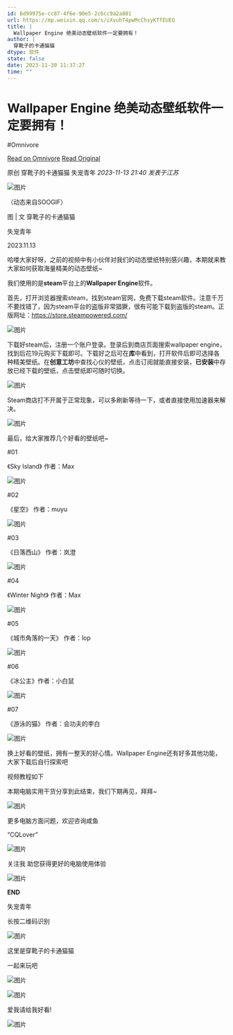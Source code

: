 ```yaml
---
id: 6d99975e-cc87-4f6e-90e5-2c6cc9a2a801
url: https://mp.weixin.qq.com/s/iXvuhT4pwMcChsyKTfEUEQ
title: |
  Wallpaper Engine 绝美动态壁纸软件一定要拥有！
author: |
  穿靴子的卡通猫猫
dtype: 软件
state: false
date: 2023-11-30 11:37:27
time: ""
---
```



# Wallpaper Engine 绝美动态壁纸软件一定要拥有！
#Omnivore

[Read on Omnivore](https://omnivore.app/me/https-mp-weixin-qq-com-s-i-xvuh-t-4-pw-mc-chsy-k-tf-eueq-18c1e4d6fff)
[Read Original](https://mp.weixin.qq.com/s/iXvuhT4pwMcChsyKTfEUEQ)

原创 穿靴子的卡通猫猫  失宠青年 _2023-11-13 21:40_ _发表于江苏_ 

  
![图片](https://proxy-prod.omnivore-image-cache.app/0x0,sKZX1Srpwvnz0oPNyLe035SgNWgkswLrFhF-EIIBXd0k/https://mmbiz.qpic.cn/mmbiz_gif/IZ4zk9PUnsLkR4C1XedgJBdYb0nCnicNNlN4z8ZkO7JncHxLsBdEY4G4x0eU5lzuibTTuYicDWRqQGeodsMDmZBDg/640?wx_fmt=gif "动态.gif")

（动态来自SOOGIF）

图 | 文 穿靴子的卡通猫猫

失宠青年

2023.11.13

哈喽大家好呀，之前的视频中有小伙伴对我们的动态壁纸特别感兴趣，本期就来教大家如何获取海量精美的动态壁纸\~

我们使用的是**steam**平台上的**Wallpaper Engine**软件。

首先，打开浏览器搜索steam，找到steam官网，免费下载steam软件。注意千万不要找错了，因为steam平台的盗版非常猖獗，很有可能下载到盗版的steam。正版网址：https://store.steampowered.com/

![图片](https://proxy-prod.omnivore-image-cache.app/0x0,sfyfGOrpKLEOR_fZjOhru2KiNZYyI6YW-6QC3PAbrvGI/https://mmbiz.qpic.cn/mmbiz_png/IZ4zk9PUnsLkR4C1XedgJBdYb0nCnicNNKeGpOC2hyGgiaXlcwnKGa0Z0TaS4cicHG8JKFJ7LO9BUyDRKkk3OH1hw/640?wx_fmt=png "图片1.png")

下载好steam后，注册一个账户登录。登录后到商店页面搜索wallpaper engine，找到后花19元购买下载即可。下载好之后可在**库**中看到，打开软件后即可选择各种精美壁纸。在**创意工坊**中查找心仪的壁纸，点击订阅就能直接安装，**已安装**中存放已经下载的壁纸，点击壁纸即可随时切换。

![图片](https://proxy-prod.omnivore-image-cache.app/0x0,sF4bCrEY5x_YIokVH6Kl_s2xj-xTrO7M9SfjOuJpOuJY/https://mmbiz.qpic.cn/mmbiz_png/IZ4zk9PUnsLkR4C1XedgJBdYb0nCnicNNY4TyuG0ic8biakM9licIx1Pzh0FcwiaFicMD1o5ib9F1D7pU1dTatLFectSA/640?wx_fmt=png "图片2.png")

Steam商店打不开属于正常现象，可以多刷新等待一下，或者直接使用加速器来解决。

![图片](https://proxy-prod.omnivore-image-cache.app/0x0,snT28XWQ91Fpd_EkSDMyBNIwGLFIRvopGpjmZWREJT5M/https://mmbiz.qpic.cn/mmbiz_png/IZ4zk9PUnsLkR4C1XedgJBdYb0nCnicNNk2CVSnXUrkHg0hibFwckKXHXjbc3OpmyUzJLiabr6THQhPPWcBj5UdSg/640?wx_fmt=png "图片3.png")

最后，给大家推荐几个好看的壁纸吧\~

#01

《Sky Island》 作者：Max

![图片](https://proxy-prod.omnivore-image-cache.app/0x0,sqaW0NBns3h8MubFu6Mmu2g8ugKMnkyOZ1JC1r25GFPY/https://mmbiz.qpic.cn/mmbiz_png/IZ4zk9PUnsLkR4C1XedgJBdYb0nCnicNNTTdYG26Tq2H1E8jJRSK6t8svCiaGHhORj658A58iaXlYNpsibH0SCQO8Q/640?wx_fmt=png "图片4.png")

#02

《星空》 作者：muyu

![图片](https://proxy-prod.omnivore-image-cache.app/0x0,soibRX7D3P3rUdx1Ia8UB7tbOES52v3AcWYG4d5RtUIU/https://mmbiz.qpic.cn/mmbiz_png/IZ4zk9PUnsLkR4C1XedgJBdYb0nCnicNN9BJjQ4ExRcrhXHcSfSuu0cyibFAfIegz8ib8uV84yh6efjlXqKcm8Owg/640?wx_fmt=png "图片5.png")

#03

《日落西山》 作者：岚澄

![图片](https://proxy-prod.omnivore-image-cache.app/0x0,s4qfycgsWKkykvyAvh0S_tCT28osbP_sHLRrYyoEBd4M/https://mmbiz.qpic.cn/mmbiz_png/IZ4zk9PUnsLkR4C1XedgJBdYb0nCnicNNAShT86B45TwibDK1b0rZxx43tWfXyUnuvrCZsbdRLsvW5MchpSSdRkQ/640?wx_fmt=png "图片6.png")

#04

《Winter Night》 作者：Max

![图片](https://proxy-prod.omnivore-image-cache.app/0x0,snxkMIYNNVrS2zIUSsLcKN60VRlyUw8iXOL26xTy9Tyw/https://mmbiz.qpic.cn/mmbiz_png/IZ4zk9PUnsLkR4C1XedgJBdYb0nCnicNNPZwuvH0micicAibmSxXB8flViaApx6N9pyibGia5MIFTP0a3xwibO1ZptBSoQ/640?wx_fmt=png "图片7.png")

#05

《城市角落的一天》 作者：lop

![图片](https://proxy-prod.omnivore-image-cache.app/0x0,sKcoauECS5JmThRo-UO2u1FpOqPH8AP37Vui8S1LSYpQ/https://mmbiz.qpic.cn/mmbiz_png/IZ4zk9PUnsLkR4C1XedgJBdYb0nCnicNNlNxnicQw2NxmrM3uNORialdvRUEYwTSaqSoepBe1QmOnouapfgpMvO7Q/640?wx_fmt=png "图片8.png")

#06

《冰公主》作者：小白鼠

![图片](https://proxy-prod.omnivore-image-cache.app/0x0,svCutuomAMg9gJNoW1d0vIKom_1s14WgJVL8OYpeNXgE/https://mmbiz.qpic.cn/mmbiz_png/IZ4zk9PUnsLkR4C1XedgJBdYb0nCnicNNWLIs9QTvEiaoBvaVrZacklVeBgyqHrAHLudlzOWhTLqy63AV7Oe7jxw/640?wx_fmt=png "图片9.png")

#07

《游泳的猫》 作者：会功夫的李白

![图片](https://proxy-prod.omnivore-image-cache.app/0x0,sk09EBSqKnkaK1-eQJi_gtjK81MJPt1yHlym9VwXGPZo/https://mmbiz.qpic.cn/mmbiz_png/IZ4zk9PUnsLkR4C1XedgJBdYb0nCnicNNUDEYyXEuQ10HrhlCLHwzr4aJPwX8uoP7dPCibl4ZrBkzNb7FicWkGREQ/640?wx_fmt=png "图片10.png")

换上好看的壁纸，拥有一整天的好心情。Wallpaper Engine还有好多其他功能，大家下载后自行探索吧

视频教程如下

本期电脑实用干货分享到此结束，我们下期再见，拜拜\~

![图片](https://proxy-prod.omnivore-image-cache.app/0x0,sAdD51tHqJgI9MqNeyI5bjgssTkr60yTs89ZiKC-5Goo/https://mmbiz.qpic.cn/mmbiz_jpg/ldFaBNSkvHiabnMbF0p1DYicLcRBFB6lhGa2ZT7pFCvmorvQyvc9fKMcHSa3pJjHUUFAkGnzsENpFWIibjVvM3ibvw/640?wx_fmt=jpeg)

更多电脑方面问题，欢迎咨询咸鱼

“CQLover”

![图片](https://proxy-prod.omnivore-image-cache.app/0x0,s9fFoC1UCAQve9tgSVzm0F_QT_a5Fpre5m6apAh8ATwk/https://mmbiz.qpic.cn/mmbiz_jpg/IZ4zk9PUnsLkR4C1XedgJBdYb0nCnicNNemwJVMfIXNRrfZPmHDESFCjicWGXjHWxibDgVkowsfDhFIonpczchh9Q/640?wx_fmt=jpeg "咸鱼.jpg")

关注我 助您获得更好的电脑使用体验

![图片](https://proxy-prod.omnivore-image-cache.app/0x0,scy0GLleDz46Bd4E9Bf8AiVLlBShlPQ9F5q3EXvDoYCs/https://mmbiz.qpic.cn/mmbiz_gif/IZ4zk9PUnsLkR4C1XedgJBdYb0nCnicNNnclPXnkibeibhe6dAXNJL0NEOpy8b9YTyYCl12MhYkZIZGZ5rHU5eMyQ/640?wx_fmt=gif)

**END**

失宠青年

长按二维码识别

![图片](https://proxy-prod.omnivore-image-cache.app/0x0,s2wT1LDdU1lnLaiICp6C6U7yo_BaT05qTHVF6YwO9_8I/https://mmbiz.qpic.cn/mmbiz_gif/IZ4zk9PUnsLkR4C1XedgJBdYb0nCnicNNGT85ZZqPIVOQVictG8pjhONc3AS7YMuJeMJAlQBA069Buh4DumVrq3A/640?wx_fmt=gif "gzh二维码.gif")

这里是穿靴子的卡通猫猫

一起来玩吧

![图片](https://proxy-prod.omnivore-image-cache.app/0x0,skOl4mpjhDQVu6K320qH4qX6GKvfYPYv3JD440uvULdo/https://mmbiz.qpic.cn/mmbiz_gif/7QRTvkK2qC6hzicPF91rs9ItM18PtNACZ1TyWAf28p2048CkHCna4MbIxgTqwX70ormEVOTvaL4wvhHYfGehWmw/640?wx_fmt=gif)

![图片](https://proxy-prod.omnivore-image-cache.app/0x0,sv66Xm13DAn2XkjQW7x1t9Z1S6Hcc9GJVVKNAzNiqvSA/https://mmbiz.qpic.cn/mmbiz_png/7QRTvkK2qC6hzicPF91rs9ItM18PtNACZiabEVcG43unKxgoCgezA9E9tKUtSdEvzibfVH1oqbHZKkFVt247oJglQ/640?wx_fmt=png)

爱我请给我好看!

![图片](https://proxy-prod.omnivore-image-cache.app/0x0,skOl4mpjhDQVu6K320qH4qX6GKvfYPYv3JD440uvULdo/https://mmbiz.qpic.cn/mmbiz_gif/7QRTvkK2qC6hzicPF91rs9ItM18PtNACZ1TyWAf28p2048CkHCna4MbIxgTqwX70ormEVOTvaL4wvhHYfGehWmw/640?wx_fmt=gif)



